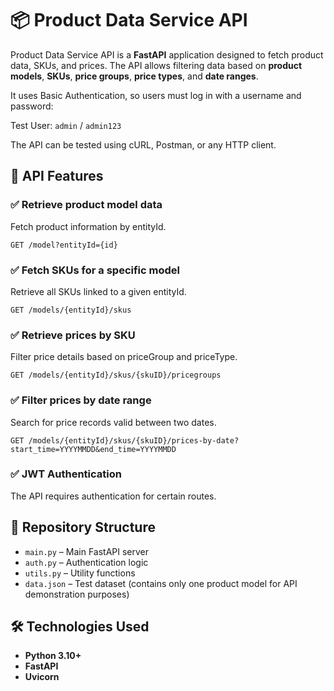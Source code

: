 # 📦 Product Data Service API  

Product Data Service API is a **FastAPI** application designed to fetch product data, SKUs, and prices. The API allows filtering data based on **product models**, **SKUs**, **price groups**, **price types**, and **date ranges**.  

It uses Basic Authentication, so users must log in with a username and password:

Test User:
```admin``` / ```admin123```

The API can be tested using cURL, Postman, or any HTTP client.


## 📌 API Features  

### ✅ Retrieve product model data  
Fetch product information by entityId.  

  ```GET /model?entityId={id}```

### ✅ Fetch SKUs for a specific model
Retrieve all SKUs linked to a given entityId.

```GET /models/{entityId}/skus```

### ✅ Retrieve prices by SKU
Filter price details based on priceGroup and priceType.

```GET /models/{entityId}/skus/{skuID}/pricegroups```

### ✅ Filter prices by date range
Search for price records valid between two dates.

```GET /models/{entityId}/skus/{skuID}/prices-by-date?start_time=YYYYMMDD&end_time=YYYYMMDD```

### ✅ JWT Authentication
The API requires authentication for certain routes.

## 📂 Repository Structure

- ```main.py``` – Main FastAPI server
- ```auth.py``` – Authentication logic
- ```utils.py``` – Utility functions
- ```data.json``` – Test dataset (contains only one product model for API demonstration purposes)

## 🛠 Technologies Used  
- **Python 3.10+**  
- **FastAPI**  
- **Uvicorn**  
